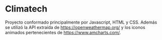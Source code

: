 # Climatech

Proyecto conformado principalmente por Javascript, HTML y CSS. Además se utilizó la API extraída de https://openweathermap.org/ y los iconos animados pertenecientes de https://www.amcharts.com/.
